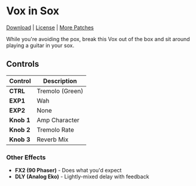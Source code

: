 # Vox in Sox

[Download](https://github.com/markfeit/ampero/raw/master/patches/Vox-in-Sox.prst) | [License](README.md#License) | [More Patches](https://github.com/markfeit/ampero/tree/master/patches)

While you're avoiding the pox, break this Vox out of the box and sit
around playing a guitar in your sox.


## Controls

| Control | Description |
| ------- | ----------- |
| **CTRL** | Tremolo (Green) |
| **EXP1** | Wah |
| **EXP2** | None |
| **Knob 1** | Amp Character |
| **Knob 2** | Tremolo Rate |
| **Knob 3** | Reverb Mix |

### Other Effects

 * **FX2 (90 Phaser)** - Does what you'd expect
 * **DLY (Analog Eko)** - Lightly-mixed delay with feedback
